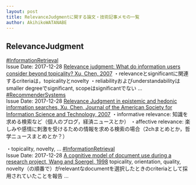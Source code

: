 ```yaml
---
layout: post
title: RelevanceJudgmentに関する論文・技術記事メモの一覧
author: AkihikoWATANABE
---
```

## RelevanceJudgment
<div class="visible-content">
<a class="button" href="articles/InformationRetrieval.html">#InformationRetrieval</a><br><span class="issue_date">Issue Date: 2017-12-28</span>
<a href="https://github.com/AkihikoWatanabe/paper_notes/issues/51">Relevance judgment: What do information users consider beyond topicality? Xu, Chen, 2007</a>
<span class="snippet">・relevanceとsignificantに関連するcriteriaは，topicalityとnovelty・reliabilityおよびunderstandabilityはsmaller degreeでsignificant, scopeはsignificantでない ...</span>
<a class="button" href="articles/RecommenderSystems.html">#RecommenderSystems</a><br><span class="issue_date">Issue Date: 2017-12-28</span>
<a href="https://github.com/AkihikoWatanabe/paper_notes/issues/52">Relevance Judgment in epistemic and hedonic information searches, Xu, Chen, Journal of the American Society for Information Science and Technology, 2007</a>
<span class="snippet">・informative relevance: 知識を求める検索など（個人のブログ，経済ニュースとか）・affective relevance: 楽しみや感情に刺激を受けるための情報を求める検索の場合（2chまとめとか，哲学ニュースまとめとか？）・topicality, novelty, ...</span>
<a class="button" href="articles/InformationRetrieval.html">#InformationRetrieval</a><br><span class="issue_date">Issue Date: 2017-12-28</span>
<a href="https://github.com/AkihikoWatanabe/paper_notes/issues/50">A cognitive model of document use during a research project, Wang and Soergel, 1998</a>
<span class="snippet">topicality, orientation, quality, novelty（の順番で）がrelevantなdocumentを選択したときのcriteriaとして採用されていたことを報告 ...</span>
</div>

